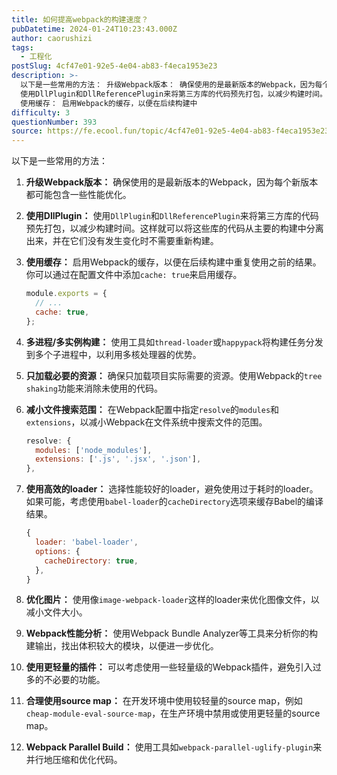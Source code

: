 ```yaml
---
title: 如何提高webpack的构建速度？
pubDatetime: 2024-01-24T10:23:43.000Z
author: caorushizi
tags:
  - 工程化
postSlug: 4cf47e01-92e5-4e04-ab83-f4eca1953e23
description: >-
  以下是一些常用的方法： 升级Webpack版本： 确保使用的是最新版本的Webpack，因为每个新版本都可能包含一些性能优化。 使用DllPlugin：
  使用DllPlugin和DllReferencePlugin来将第三方库的代码预先打包，以减少构建时间。这样就可以将这些库的代码从主要的构建中分离出来，并在它们没有发生变化时不需要重新构建。
  使用缓存： 启用Webpack的缓存，以便在后续构建中
difficulty: 3
questionNumber: 393
source: https://fe.ecool.fun/topic/4cf47e01-92e5-4e04-ab83-f4eca1953e23
---
```


以下是一些常用的方法：

1. **升级Webpack版本：** 确保使用的是最新版本的Webpack，因为每个新版本都可能包含一些性能优化。

2. **使用DllPlugin：** 使用`DllPlugin`和`DllReferencePlugin`来将第三方库的代码预先打包，以减少构建时间。这样就可以将这些库的代码从主要的构建中分离出来，并在它们没有发生变化时不需要重新构建。

3. **使用缓存：** 启用Webpack的缓存，以便在后续构建中重复使用之前的结果。你可以通过在配置文件中添加`cache: true`来启用缓存。

   ```javascript
   module.exports = {
     // ...
     cache: true,
   };
   ```

4. **多进程/多实例构建：** 使用工具如`thread-loader`或`happypack`将构建任务分发到多个子进程中，以利用多核处理器的优势。

5. **只加载必要的资源：** 确保只加载项目实际需要的资源。使用Webpack的`tree shaking`功能来消除未使用的代码。

6. **减小文件搜索范围：** 在Webpack配置中指定`resolve`的`modules`和`extensions`，以减小Webpack在文件系统中搜索文件的范围。

   ```javascript
   resolve: {
     modules: ['node_modules'],
     extensions: ['.js', '.jsx', '.json'],
   },
   ```

7. **使用高效的loader：** 选择性能较好的loader，避免使用过于耗时的loader。如果可能，考虑使用`babel-loader`的`cacheDirectory`选项来缓存Babel的编译结果。

   ```javascript
   {
     loader: 'babel-loader',
     options: {
       cacheDirectory: true,
     },
   }
   ```

8. **优化图片：** 使用像`image-webpack-loader`这样的loader来优化图像文件，以减小文件大小。

9. **Webpack性能分析：** 使用Webpack Bundle Analyzer等工具来分析你的构建输出，找出体积较大的模块，以便进一步优化。

10. **使用更轻量的插件：** 可以考虑使用一些轻量级的Webpack插件，避免引入过多的不必要的功能。

11. **合理使用source map：** 在开发环境中使用较轻量的source map，例如`cheap-module-eval-source-map`，在生产环境中禁用或使用更轻量的source map。

12. **Webpack Parallel Build：** 使用工具如`webpack-parallel-uglify-plugin`来并行地压缩和优化代码。
